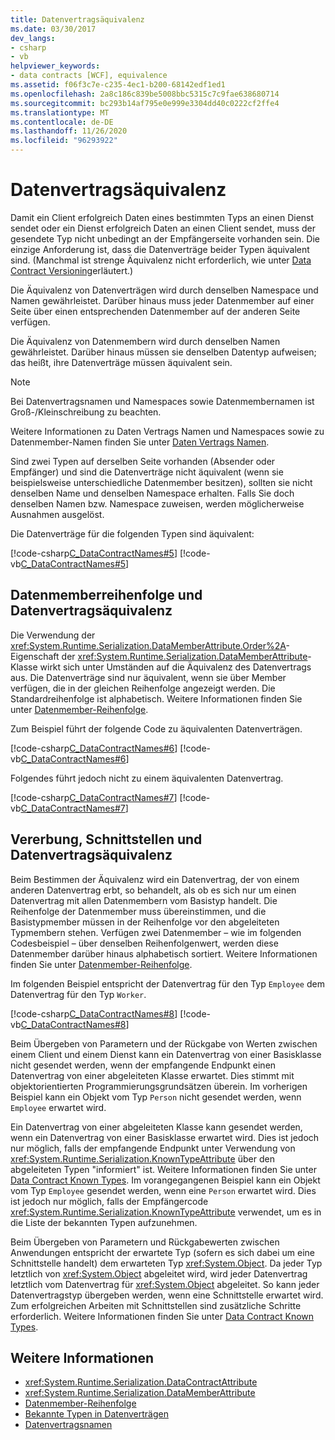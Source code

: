 ```yaml
---
title: Datenvertragsäquivalenz
ms.date: 03/30/2017
dev_langs:
- csharp
- vb
helpviewer_keywords:
- data contracts [WCF], equivalence
ms.assetid: f06f3c7e-c235-4ec1-b200-68142edf1ed1
ms.openlocfilehash: 2a8c186c839be5008bbc5315c7c9fae638680714
ms.sourcegitcommit: bc293b14af795e0e999e3304dd40c0222cf2ffe4
ms.translationtype: MT
ms.contentlocale: de-DE
ms.lasthandoff: 11/26/2020
ms.locfileid: "96293922"
---
```

# <a name="data-contract-equivalence"></a>Datenvertragsäquivalenz

Damit ein Client erfolgreich Daten eines bestimmten Typs an einen Dienst sendet oder ein Dienst erfolgreich Daten an einen Client sendet, muss der gesendete Typ nicht unbedingt an der Empfängerseite vorhanden sein. Die einzige Anforderung ist, dass die Datenverträge beider Typen äquivalent sind. (Manchmal ist strenge Äquivalenz nicht erforderlich, wie unter [Data Contract Versioning](data-contract-versioning.md)erläutert.)  
  
 Die Äquivalenz von Datenverträgen wird durch denselben Namespace und Namen gewährleistet. Darüber hinaus muss jeder Datenmember auf einer Seite über einen entsprechenden Datenmember auf der anderen Seite verfügen.  
  
 Die Äquivalenz von Datenmembern wird durch denselben Namen gewährleistet. Darüber hinaus müssen sie denselben Datentyp aufweisen; das heißt, ihre Datenverträge müssen äquivalent sein.  
  
> [!NOTE]
> Bei Datenvertragsnamen und Namespaces sowie Datenmembernamen ist Groß-/Kleinschreibung zu beachten.  
  
 Weitere Informationen zu Daten Vertrags Namen und Namespaces sowie zu Datenmember-Namen finden Sie unter [Daten Vertrags Namen](data-contract-names.md).  
  
 Sind zwei Typen auf derselben Seite vorhanden (Absender oder Empfänger) und sind die Datenverträge nicht äquivalent (wenn sie beispielsweise unterschiedliche Datenmember besitzen), sollten sie nicht denselben Name und denselben Namespace erhalten. Falls Sie doch denselben Namen bzw. Namespace zuweisen, werden möglicherweise Ausnahmen ausgelöst.  
  
 Die Datenverträge für die folgenden Typen sind äquivalent:  
  
 [!code-csharp[C_DataContractNames#5](../../../../samples/snippets/csharp/VS_Snippets_CFX/c_datacontractnames/cs/source.cs#5)]
 [!code-vb[C_DataContractNames#5](../../../../samples/snippets/visualbasic/VS_Snippets_CFX/c_datacontractnames/vb/source.vb#5)]  
  
## <a name="data-member-order-and-data-contract-equivalence"></a>Datenmemberreihenfolge und Datenvertragsäquivalenz  

 Die Verwendung der <xref:System.Runtime.Serialization.DataMemberAttribute.Order%2A>-Eigenschaft der <xref:System.Runtime.Serialization.DataMemberAttribute>-Klasse wirkt sich unter Umständen auf die Äquivalenz des Datenvertrags aus. Die Datenverträge sind nur äquivalent, wenn sie über Member verfügen, die in der gleichen Reihenfolge angezeigt werden. Die Standardreihenfolge ist alphabetisch. Weitere Informationen finden Sie unter [Datenmember-Reihenfolge](data-member-order.md).  
  
 Zum Beispiel führt der folgende Code zu äquivalenten Datenverträgen.  
  
 [!code-csharp[C_DataContractNames#6](../../../../samples/snippets/csharp/VS_Snippets_CFX/c_datacontractnames/cs/source.cs#6)]
 [!code-vb[C_DataContractNames#6](../../../../samples/snippets/visualbasic/VS_Snippets_CFX/c_datacontractnames/vb/source.vb#6)]  
  
 Folgendes führt jedoch nicht zu einem äquivalenten Datenvertrag.  
  
 [!code-csharp[C_DataContractNames#7](../../../../samples/snippets/csharp/VS_Snippets_CFX/c_datacontractnames/cs/source.cs#7)]
 [!code-vb[C_DataContractNames#7](../../../../samples/snippets/visualbasic/VS_Snippets_CFX/c_datacontractnames/vb/source.vb#7)]  
  
## <a name="inheritance-interfaces-and-data-contract-equivalence"></a>Vererbung, Schnittstellen und Datenvertragsäquivalenz  

 Beim Bestimmen der Äquivalenz wird ein Datenvertrag, der von einem anderen Datenvertrag erbt, so behandelt, als ob es sich nur um einen Datenvertrag mit allen Datenmembern vom Basistyp handelt. Die Reihenfolge der Datenmember muss übereinstimmen, und die Basistypmember müssen in der Reihenfolge vor den abgeleiteten Typmembern stehen. Verfügen zwei Datenmember &#8211; wie im folgenden Codesbeispiel &#8211; über denselben Reihenfolgenwert, werden diese Datenmember darüber hinaus alphabetisch sortiert. Weitere Informationen finden Sie unter [Datenmember-Reihenfolge](data-member-order.md).  
  
 Im folgenden Beispiel entspricht der Datenvertrag für den Typ `Employee` dem Datenvertrag für den Typ `Worker`.  
  
 [!code-csharp[C_DataContractNames#8](../../../../samples/snippets/csharp/VS_Snippets_CFX/c_datacontractnames/cs/source.cs#8)]
 [!code-vb[C_DataContractNames#8](../../../../samples/snippets/visualbasic/VS_Snippets_CFX/c_datacontractnames/vb/source.vb#8)]  
  
 Beim Übergeben von Parametern und der Rückgabe von Werten zwischen einem Client und einem Dienst kann ein Datenvertrag von einer Basisklasse nicht gesendet werden, wenn der empfangende Endpunkt einen Datenvertrag von einer abgeleiteten Klasse erwartet. Dies stimmt mit objektorientierten Programmierungsgrundsätzen überein. Im vorherigen Beispiel kann ein Objekt vom Typ `Person` nicht gesendet werden, wenn `Employee` erwartet wird.  
  
 Ein Datenvertrag von einer abgeleiteten Klasse kann gesendet werden, wenn ein Datenvertrag von einer Basisklasse erwartet wird. Dies ist jedoch nur möglich, falls der empfangende Endpunkt unter Verwendung von <xref:System.Runtime.Serialization.KnownTypeAttribute> über den abgeleiteten Typen "informiert" ist. Weitere Informationen finden Sie unter [Data Contract Known Types](data-contract-known-types.md). Im vorangegangenen Beispiel kann ein Objekt vom Typ `Employee` gesendet werden, wenn eine `Person` erwartet wird. Dies ist jedoch nur möglich, falls der Empfängercode <xref:System.Runtime.Serialization.KnownTypeAttribute> verwendet, um es in die Liste der bekannten Typen aufzunehmen.  
  
 Beim Übergeben von Parametern und Rückgabewerten zwischen Anwendungen entspricht der erwartete Typ (sofern es sich dabei um eine Schnittstelle handelt) dem erwarteten Typ <xref:System.Object>. Da jeder Typ letztlich von <xref:System.Object> abgeleitet wird, wird jeder Datenvertrag letztlich vom Datenvertrag für <xref:System.Object> abgeleitet. So kann jeder Datenvertragstyp übergeben werden, wenn eine Schnittstelle erwartet wird. Zum erfolgreichen Arbeiten mit Schnittstellen sind zusätzliche Schritte erforderlich. Weitere Informationen finden Sie unter [Data Contract Known Types](data-contract-known-types.md).  
  
## <a name="see-also"></a>Weitere Informationen

- <xref:System.Runtime.Serialization.DataContractAttribute>
- <xref:System.Runtime.Serialization.DataMemberAttribute>
- [Datenmember-Reihenfolge](data-member-order.md)
- [Bekannte Typen in Datenverträgen](data-contract-known-types.md)
- [Datenvertragsnamen](data-contract-names.md)
